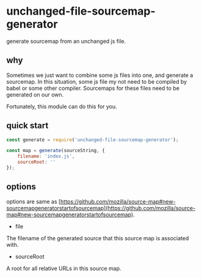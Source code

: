 # unchanged-file-sourcemap-generator

generate sourcemap from an unchanged js file.

## why

Sometimes we just want to combine some js files into one, and generate a sourcemap. In this situation, some js file my not need to be compiled by babel or some other compiler. Sourcemaps for these files need to be generated on our own.

Fortunately, this module can do this for you.

## quick start

```javascript
const generate = require('unchanged-file-sourcemap-generator');

const map = generate(sourceString, {
    filename: 'index.js',
    sourceRoot: ''
});
```

## options

options are same as [https://github.com/mozilla/source-map#new-sourcemapgeneratorstartofsourcemap](https://github.com/mozilla/source-map#new-sourcemapgeneratorstartofsourcemap).

- file

The filename of the generated source that this source map is associated with.

- sourceRoot

A root for all relative URLs in this source map.